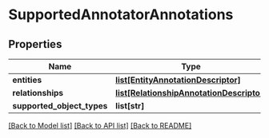 # SupportedAnnotatorAnnotations

## Properties
Name | Type | Description | Notes
------------ | ------------- | ------------- | -------------
**entities** | [**list[EntityAnnotationDescriptor]**](EntityAnnotationDescriptor.md) |  | 
**relationships** | [**list[RelationshipAnnotationDescriptor]**](RelationshipAnnotationDescriptor.md) |  | 
**supported_object_types** | **list[str]** |  | [optional] 

[[Back to Model list]](../README.md#documentation-for-models) [[Back to API list]](../README.md#documentation-for-api-endpoints) [[Back to README]](../README.md)



